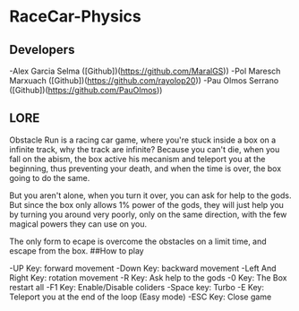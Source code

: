 # RaceCar-Physics

## Developers
 -Alex Garcia Selma ([Github])(https://github.com/MaralGS))
 -Pol Maresch Marxuach ([Github])(https://github.com/rayolop20))
 -Pau Olmos Serrano ([Github])(https://github.com/PauOlmos))


## LORE
Obstacle Run is a racing car game, where you're stuck inside a box on a infinite track, why the track are infinite?
Because you can't die, when you fall on the abism, the box active his mecanism and teleport you at the beginning, thus preventing your death,
and when the time is over, the box going to do the same.

But you aren't alone, when you turn it over, you can ask for help to the gods. But since the box only allows 1% power of the gods,
they will just help you by turning you around very poorly, only on the same direction, with the few magical powers they can use on you.

The only form to ecape is overcome the obstacles on a limit time, and escape from the box.
##How to play

 -UP Key: forward movement
 -Down Key: backward movement
 -Left And Right Key: rotation movement
 -R Key: Ask help to the gods
 -0 Key: The Box restart all
 -F1 Key: Enable/Disable coliders
 -Space key: Turbo
 -E Key: Teleport you at the end of the loop (Easy mode)
 -ESC Key: Close game